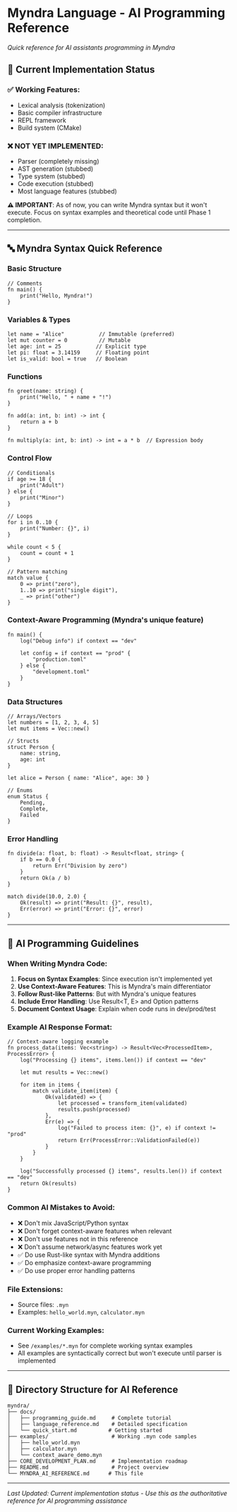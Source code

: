 # Myndra Language - AI Programming Reference

*Quick reference for AI assistants programming in Myndra*

## 🎯 Current Implementation Status

### ✅ **Working Features:**
- Lexical analysis (tokenization)
- Basic compiler infrastructure
- REPL framework
- Build system (CMake)

### ❌ **NOT YET IMPLEMENTED:**
- Parser (completely missing)
- AST generation (stubbed)
- Type system (stubbed) 
- Code execution (stubbed)
- Most language features (stubbed)

**⚠️ IMPORTANT**: As of now, you can write Myndra syntax but it won't execute. Focus on syntax examples and theoretical code until Phase 1 completion.

---

## 🔤 Myndra Syntax Quick Reference

### **Basic Structure**
```myndra
// Comments
fn main() {
    print("Hello, Myndra!")
}
```

### **Variables & Types**
```myndra
let name = "Alice"           // Immutable (preferred)
let mut counter = 0          // Mutable
let age: int = 25           // Explicit type
let pi: float = 3.14159     // Floating point
let is_valid: bool = true   // Boolean
```

### **Functions**
```myndra
fn greet(name: string) {
    print("Hello, " + name + "!")
}

fn add(a: int, b: int) -> int {
    return a + b
}

fn multiply(a: int, b: int) -> int = a * b  // Expression body
```

### **Control Flow**
```myndra
// Conditionals
if age >= 18 {
    print("Adult")
} else {
    print("Minor")
}

// Loops
for i in 0..10 {
    print("Number: {}", i)
}

while count < 5 {
    count = count + 1
}

// Pattern matching
match value {
    0 => print("zero"),
    1..10 => print("single digit"),
    _ => print("other")
}
```

### **Context-Aware Programming** (Myndra's unique feature)
```myndra
fn main() {
    log("Debug info") if context == "dev"
    
    let config = if context == "prod" {
        "production.toml"
    } else {
        "development.toml"
    }
}
```

### **Data Structures**
```myndra
// Arrays/Vectors
let numbers = [1, 2, 3, 4, 5]
let mut items = Vec::new()

// Structs
struct Person {
    name: string,
    age: int
}

let alice = Person { name: "Alice", age: 30 }

// Enums
enum Status {
    Pending,
    Complete,
    Failed
}
```

### **Error Handling**
```myndra
fn divide(a: float, b: float) -> Result<float, string> {
    if b == 0.0 {
        return Err("Division by zero")
    }
    return Ok(a / b)
}

match divide(10.0, 2.0) {
    Ok(result) => print("Result: {}", result),
    Err(error) => print("Error: {}", error)
}
```

---

## 🎯 AI Programming Guidelines

### **When Writing Myndra Code:**

1. **Focus on Syntax Examples**: Since execution isn't implemented yet
2. **Use Context-Aware Features**: This is Myndra's main differentiator
3. **Follow Rust-like Patterns**: But with Myndra's unique features
4. **Include Error Handling**: Use Result<T, E> and Option<T> patterns
5. **Document Context Usage**: Explain when code runs in dev/prod/test

### **Example AI Response Format:**
```myndra
// Context-aware logging example
fn process_data(items: Vec<string>) -> Result<Vec<ProcessedItem>, ProcessError> {
    log("Processing {} items", items.len()) if context == "dev"
    
    let mut results = Vec::new()
    
    for item in items {
        match validate_item(item) {
            Ok(validated) => {
                let processed = transform_item(validated)
                results.push(processed)
            },
            Err(e) => {
                log("Failed to process item: {}", e) if context != "prod"
                return Err(ProcessError::ValidationFailed(e))
            }
        }
    }
    
    log("Successfully processed {} items", results.len()) if context == "dev"
    return Ok(results)
}
```

### **Common AI Mistakes to Avoid:**
- ❌ Don't mix JavaScript/Python syntax
- ❌ Don't forget context-aware features when relevant
- ❌ Don't use features not in this reference
- ❌ Don't assume network/async features work yet
- ✅ Do use Rust-like syntax with Myndra additions
- ✅ Do emphasize context-aware programming
- ✅ Do use proper error handling patterns

### **File Extensions:**
- Source files: `.myn`
- Examples: `hello_world.myn`, `calculator.myn`

### **Current Working Examples:**
- See `/examples/*.myn` for complete working syntax examples
- All examples are syntactically correct but won't execute until parser is implemented

---

## 📁 Directory Structure for AI Reference

```
myndra/
├── docs/
│   ├── programming_guide.md     # Complete tutorial
│   ├── language_reference.md    # Detailed specification  
│   └── quick_start.md          # Getting started
├── examples/                    # Working .myn code samples
│   ├── hello_world.myn
│   ├── calculator.myn
│   └── context_aware_demo.myn
├── CORE_DEVELOPMENT_PLAN.md     # Implementation roadmap
├── README.md                    # Project overview
└── MYNDRA_AI_REFERENCE.md      # This file
```

---

*Last Updated: Current implementation status - Use this as the authoritative reference for AI programming assistance*